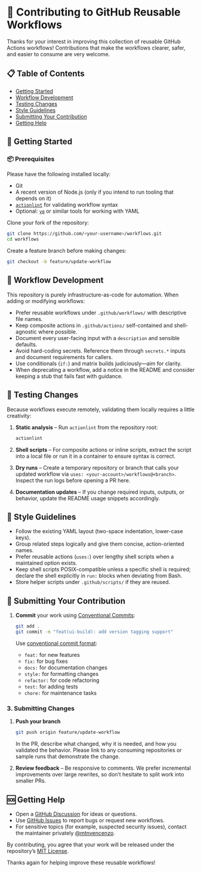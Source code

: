 # 🤝 Contributing to GitHub Reusable Workflows

Thanks for your interest in improving this collection of reusable GitHub Actions workflows! Contributions that make the workflows clearer, safer, and easier to consume are very welcome.

## 📋 Table of Contents

- [Getting Started](#getting-started)
- [Workflow Development](#workflow-development)
- [Testing Changes](#testing-changes)
- [Style Guidelines](#style-guidelines)
- [Submitting Your Contribution](#submitting-your-contribution)
- [Getting Help](#getting-help)

## 🚀 Getting Started

### 📦 Prerequisites

Please have the following installed locally:

- Git
- A recent version of Node.js (only if you intend to run tooling that depends on it)
- [`actionlint`](https://github.com/rhysd/actionlint) for validating workflow syntax
- Optional: [`yq`](https://mikefarah.gitbook.io/yq/) or similar tools for working with YAML

Clone your fork of the repository:

```bash
git clone https://github.com/<your-username>/workflows.git
cd workflows
```

Create a feature branch before making changes:

```bash
git checkout -b feature/update-workflow
```

## 🧭 Workflow Development

This repository is purely infrastructure-as-code for automation. When adding or modifying workflows:

- Prefer reusable workflows under `.github/workflows/` with descriptive file names.
- Keep composite actions in `.github/actions/` self-contained and shell-agnostic where possible.
- Document every user-facing input with a `description` and sensible defaults.
- Avoid hard-coding secrets. Reference them through `secrets.*` inputs and document requirements for callers.
- Use conditionals (`if:`) and matrix builds judiciously—aim for clarity.
- When deprecating a workflow, add a notice in the README and consider keeping a stub that fails fast with guidance.

## 🧪 Testing Changes

Because workflows execute remotely, validating them locally requires a little creativity:

1. **Static analysis** – Run `actionlint` from the repository root:
   ```bash
   actionlint
   ```

2. **Shell scripts** – For composite actions or inline scripts, extract the script into a local file or run it in a container to ensure syntax is correct.

3. **Dry runs** – Create a temporary repository or branch that calls your updated workflow via `uses: <your-account>/workflows@<branch>`. Inspect the run logs before opening a PR here.

4. **Documentation updates** – If you change required inputs, outputs, or behavior, update the README usage snippets accordingly.

## 🎨 Style Guidelines

- Follow the existing YAML layout (two-space indentation, lower-case keys).
- Group related steps logically and give them concise, action-oriented names.
- Prefer reusable actions (`uses:`) over lengthy shell scripts when a maintained option exists.
- Keep shell scripts POSIX-compatible unless a specific shell is required; declare the shell explicitly in `run:` blocks when deviating from Bash.
- Store helper scripts under `.github/scripts/` if they are reused.

## 📮 Submitting Your Contribution

1. **Commit** your work using [Conventional Commits](https://www.conventionalcommits.org/):
   ```bash
   git add .
   git commit -m "feat(ui-build): add version tagging support"
   ```
   
   Use [conventional commit format](https://www.conventionalcommits.org/):
   - `feat:` for new features
   - `fix:` for bug fixes
   - `docs:` for documentation changes
   - `style:` for formatting changes
   - `refactor:` for code refactoring
   - `test:` for adding tests
   - `chore:` for maintenance tasks

### 3. Submitting Changes

1. **Push your branch**
   ```bash
   git push origin feature/update-workflow
   ```

   In the PR, describe what changed, why it is needed, and how you validated the behavior. Please link to any consuming repositories or sample runs that demonstrate the change.

4. **Review feedback** – Be responsive to comments. We prefer incremental improvements over large rewrites, so don’t hesitate to split work into smaller PRs.

## 🆘 Getting Help

- Open a [GitHub Discussion](https://github.com/mtnvencenzo/workflows/discussions) for ideas or questions.
- Use [GitHub Issues](https://github.com/mtnvencenzo/workflows/issues) to report bugs or request new workflows.
- For sensitive topics (for example, suspected security issues), contact the maintainer privately [@mtnvencenzo](https://github.com/mtnvencenzo).

By contributing, you agree that your work will be released under the repository’s [MIT License](../LICENSE).

Thanks again for helping improve these reusable workflows!

